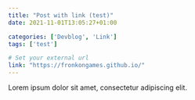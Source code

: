 ```yaml
---
title: "Post with link (test)"
date: 2021-11-01T13:05:27+01:00

categories: ['Devblog', 'Link']
tags: ['test']

# Set your external url
link: "https://fronkongames.github.io/"
---
```

Lorem ipsum dolor sit amet, consectetur adipiscing elit.

